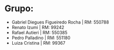 # Grupo: 
- Gabriel Diegues Figueiredo Rocha | RM: 550788
- Renato Izumi | RM: 99242
- Rafael Autieri | RM: 550385
- Pedro Palladino | RM: 551180
- Luiza Cristina | RM: 99367
